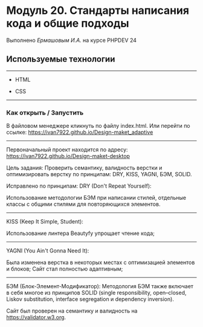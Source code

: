 # Модуль 20. Стандарты написания кода и общие подходы

Выполнено _Ермашовым И.А._ на курсе PHPDEV 24

## Используемые технологии

---

* HTML

* CSS

---

### Как открыть / Запустить

В файловом менеджере кликнуть по файлу index.html. Или перейти по ссылке: <https://ivan7922.github.io/Design-maket_adaptive>

---

Первоначальный проект находится по адресу: <https://ivan7922.github.io/Design-maket-desktop>

Цель задания:
Проверить семантику, валидность верстки и оптимизировать верстку по принципам: DRY, KISS, YAGNI, БЭМ, SOLID.

Исправлено по принципам:
DRY (Don't Repeat Yourself):

Использование методологии БЭМ при написании стилей, отдельные классы с общими стилями для повторяющихся элементов.

---

KISS (Keep It Simple, Student):

Использование линтера Beautyfy упрощает чтение кода;

---

YAGNI (You Ain't Gonna Need It):

Была изменена верстка в некоторых местах с оптимизацией элементов и блоков;
Сайт стал полностью адаптивным;

---

БЭМ (Блок-Элемент-Модификатор): Методология БЭМ также включает в себя многое из принципов SOLID (single responsibility, open–closed, Liskov substitution, interface segregation и dependency inversion).

Сайт был проверен на семантику и валидность на <https://validator.w3.org>.
